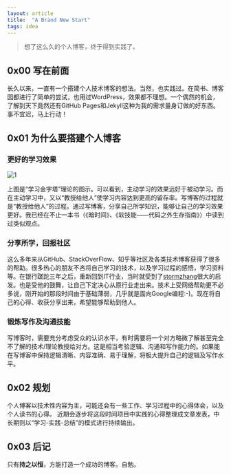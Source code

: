 ```yaml
---
layout: article
title:  "A Brand New Start"
tags: idea
---
```


> 想了这么久的个人博客，终于得到实践了。

## 0x00 写在前面

长久以来，一直有一个搭建个人技术博客的想法。当然，也实践过。在简书、博客园都进行了简单的尝试，也用过WordPress，效果都不理想。一个偶然的机会，了解到天下竟然还有GitHub Pages和Jekyll这种为我的需求量身订做的好东西。事不宜迟，马上行动！

## 0x01 为什么要搭建个人博客
### 更好的学习效果
![1]

上图是“学习金字塔”理论的图示。可以看到，主动学习的效果远好于被动学习。而在主动学习中，又以“教授给他人”使学习内容达到更高的留存率。写博客的过程就是“教授给他人”的过程。通过写博客，分享自己所学知识，能够让自己的学习效果更好。我已经在不止一本书（《暗时间》、《软技能——代码之外生存指南》）中读到过类似观点。
### 分享所学，回报社区
这么多年来从GitHub、StackOverFlow、知乎等社区及各类技术博客获得了很多的帮助。很多热心的朋友不吝将自己学习的技术，以及学习过程的感悟，学习资料等。在银行蹉跎三年之后，重新回到IT行业，当时就受到了[stormzhang]很大的启发。也是受他的鼓舞，让自己下定决心从原行业走出来。技术上受网络帮助更不必多说，刚开始的那段时间由于基础薄弱，几乎就是面向Google编程:-)。现在将自己的心得、收获分享出来，希望能够帮助到他人。
### 锻炼写作及沟通技能
写博客时，需要充分考虑受众的认识水平，有时需要将一个对方略微了解甚至完全不了解的技术/理论教授给对方。这是相当考验逻辑、沟通和写作能力的。如果能在写博客中保持逻辑清晰、内容准确、易于理解，将极大提升自己的逻辑及写作水平。

## 0x02 规划
个人博客以技术性内容为主，可能还会有一些工作、学习过程中的心得体会，以及个人读书的心得。
近期会逐步将这段时间项目中实践的心得整理成文章发表，中长期则以“学习-实践-总结”的模式进行持续输出。

## 0x03 后记
只有**持之以恒**，方能打造一个成功的博客。自勉。


[1]:http://markdown-1251260884.picsh.myqcloud.com/2018053001-learn-pyramid.jpg  "学习金字塔"
[stormzhang]:https://github.com/stormzhang "stormzhang的GitHub"
